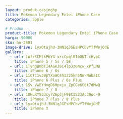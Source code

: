 ```yaml
---
layout: produk-casinghp
title: Pokemon Legendary Entei iPhone Case
categories: apple

# Produk
product-title: Pokemon Legendary Entei iPhone Case
harga: 90000
sku: hn-2601
image-drive: 1yxOtujhU-3NN1qJGEsHPCbvYTfWejOdE
gallery:
  - url: 1WfrSCMlkPbYG-xrcCpql0IbONT-cHypC
    title: iPhone 5 / 5s / SE
  - url: 1TyngBmbTI4AGKJ6C4lpJzGmcw_xPfLMB
    title: iPhone 6 / 6s
  - url: 1iGTC1v3BpYXoWC4hIz2Skn5NW-NWbaIC
    title: iPhone 6 Plus / 6s Plus
  - url: 1Sv_VwEYHvgD6Hpxjx_ZpCCe6C6t7dMwQ
    title: iPhone 7 / 8
  - url: 1UHLRY933cy7Z6pJjF98CIS23Ac30oc-9
    title: iPhone 7 Plus / 8 Plus
  - url: 1yxOtujhU-3NN1qJGEsHPCbvYTfWejOdE
    title: iPhone X
---
```

